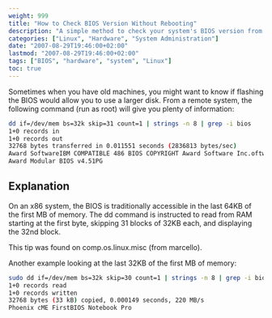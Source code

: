 ```yaml
---
weight: 999
title: "How to Check BIOS Version Without Rebooting"
description: "A simple method to check your system's BIOS version from Linux without having to reboot"
categories: ["Linux", "Hardware", "System Administration"] 
date: "2007-08-29T19:46:00+02:00"
lastmod: "2007-08-29T19:46:00+02:00"
tags: ["BIOS", "hardware", "system", "Linux"]
toc: true
---
```


Sometimes when you have old machines, you might want to know if flashing the BIOS would allow you to use a larger disk. From a remote system, the following command (run as root) will give you plenty of information:

```bash
dd if=/dev/mem bs=32k skip=31 count=1 | strings -n 8 | grep -i bios
1+0 records in
1+0 records out
32768 bytes transferred in 0.011551 seconds (2836813 bytes/sec)
Award SoftwareIBM COMPATIBLE 486 BIOS COPYRIGHT Award Software Inc.oftware Inc. Aw
Award Modular BIOS v4.51PG
```

## Explanation

On an x86 system, the BIOS is traditionally accessible in the last 64KB of the first MB of memory. The dd command is instructed to read from RAM starting at the first byte, skipping 31 blocks of 32KB each, and displaying the 32nd block.

This tip was found on comp.os.linux.misc (from marcello).

Another example looking at the last 32KB of the first MB of memory:

```bash
sudo dd if=/dev/mem bs=32k skip=30 count=1 | strings -n 8 | grep -i bios
1+0 records read
1+0 records written
32768 bytes (33 kB) copied, 0.000149 seconds, 220 MB/s
Phoenix cME FirstBIOS Notebook Pro
```
